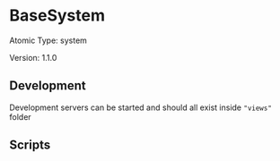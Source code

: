 # BaseSystem

Atomic Type: system

Version: 1.1.0

## Development

Development servers can be started and should all exist inside `"views"` folder

## Scripts

